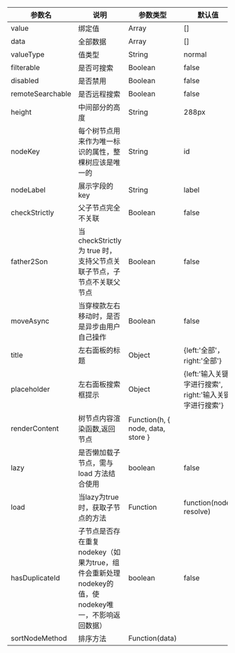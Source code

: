 |参数名|说明|参数类型|默认值|
|----|----|----|----|
|value|绑定值|Array|[]|
|data|全部数据|Array|[]|
|valueType|值类型|String|normal|
|filterable|是否可搜索|Boolean|false|
|disabled|是否禁用|Boolean|false|
|remoteSearchable|是否远程搜索|Boolean|false|
|height|中间部分的高度|String|288px|
|nodeKey|每个树节点用来作为唯一标识的属性，整棵树应该是唯一的|String|id|
|nodeLabel|展示字段的key|String|label|
|checkStrictly|父子节点完全不关联|Boolean|false|
|father2Son|当checkStrictly为 true 时，支持父节点关联子节点，子节点不关联父节点|Boolean|false|
|moveAsync|当穿梭款左右移动时，是否是异步由用户自己操作|Boolean|false|
|title|左右面板的标题|Object|{left:'全部'， right:'全部'}|
|placeholder|左右面板搜索框提示|Object|{left:'输入关键字进行搜索', right:'输入关键字进行搜索'}|
|renderContent|树节点内容渲染函数,返回节点|Function(h, { node, data, store }||
|lazy|是否懒加载子节点，需与 load 方法结合使用|boolean|false|
|load|当lazy为true时，获取子节点的方法|Function|function(node, resolve)|
|hasDuplicateId|子节点是否存在重复nodekey（如果为true，组件会重新处理nodekey的值，使nodekey唯一，不影响返回数据）|boolean|false|
|sortNodeMethod|排序方法|Function(data)||
